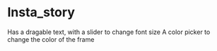 # Insta_story
Has a dragable text, with a slider to change font size 
A color picker to change the color of the frame
